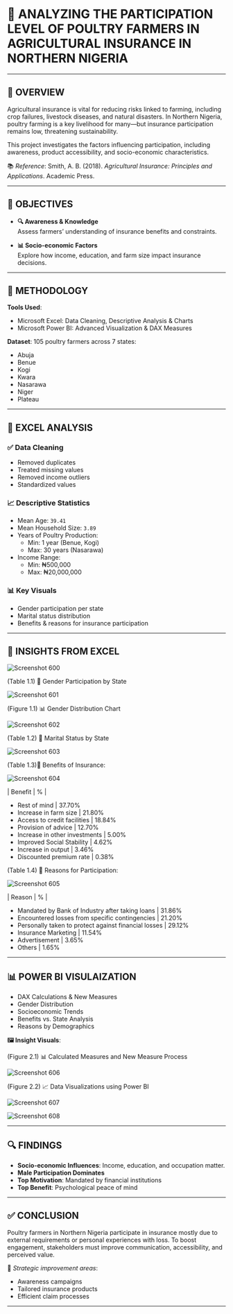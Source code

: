 # 🐔 ANALYZING THE PARTICIPATION LEVEL OF POULTRY FARMERS IN AGRICULTURAL INSURANCE IN NORTHERN NIGERIA 


---

## 📌 OVERVIEW

Agricultural insurance is vital for reducing risks linked to farming, including crop failures, livestock diseases, and natural disasters. In Northern Nigeria, poultry farming is a key livelihood for many—but insurance participation remains low, threatening sustainability.

This project investigates the factors influencing participation, including awareness, product accessibility, and socio-economic characteristics.

📚 *Reference*: Smith, A. B. (2018). *Agricultural Insurance: Principles and Applications*. Academic Press.

---

## 🎯 OBJECTIVES

- **🔍 Awareness & Knowledge**  
  Assess farmers’ understanding of insurance benefits and constraints.

- **📊 Socio-economic Factors**  
  Explore how income, education, and farm size impact insurance decisions.

---

## 🧪 METHODOLOGY

**Tools Used**:
- Microsoft Excel: Data Cleaning, Descriptive Analysis & Charts
- Microsoft Power BI: Advanced Visualization & DAX Measures

**Dataset**: 105 poultry farmers across 7 states:  
- Abuja
- Benue
- Kogi
- Kwara
- Nasarawa
- Niger
- Plateau

---

## 🧹 EXCEL ANALYSIS

### ✅ Data Cleaning
- Removed duplicates
- Treated missing values
- Removed income outliers
- Standardized values

### 📈 Descriptive Statistics
- Mean Age: `39.41`
- Mean Household Size: `3.89`
- Years of Poultry Production:
  - Min: 1 year (Benue, Kogi)
  - Max: 30 years (Nasarawa)
- Income Range:
  - Min: ₦500,000  
  - Max: ₦20,000,000

### 📊 Key Visuals
- Gender participation per state
- Marital status distribution
- Benefits & reasons for insurance participation

---

## 📌 INSIGHTS FROM EXCEL


![Screenshot 600](https://github.com/Lauren-Akhidenor/Agricultural-Insurance-Northern-State-Nigeria/blob/main/Screenshot%20(600).png)


(Table 1.1)  👥 Gender Participation by State


![Screenshot 601](https://github.com/Lauren-Akhidenor/Agricultural-Insurance-Northern-State-Nigeria/blob/main/Screenshot%20(601).png)


(Figure 1.1) 📊 Gender Distribution Chart


![Screenshot 602](https://github.com/Lauren-Akhidenor/Agricultural-Insurance-Northern-State-Nigeria/blob/main/Screenshot%20(602).png)


(Table 1.2) 💍 Marital Status by State


![Screenshot 603](https://github.com/Lauren-Akhidenor/Agricultural-Insurance-Northern-State-Nigeria/blob/main/Screenshot%20(603).png)


(Table 1.3)🎁 Benefits of Insurance:


![Screenshot 604](https://github.com/Lauren-Akhidenor/Agricultural-Insurance-Northern-State-Nigeria/blob/main/Screenshot%20(604).png)


| Benefit | % |

- Rest of mind | 37.70%
- Increase in farm size | 21.80%
- Access to credit facilities | 18.84%
- Provision of advice | 12.70%
- Increase in other investments | 5.00%
- Improved Social Stability | 4.62%
- Increase in output | 3.46%
- Discounted premium rate | 0.38%


(Table 1.4) 🧠 Reasons for Participation:


![Screenshot 605](https://github.com/Lauren-Akhidenor/Agricultural-Insurance-Northern-State-Nigeria/blob/main/Screenshot%20(605).png)


| Reason | % |
- Mandated by Bank of Industry after taking loans | 31.86%
- Encountered losses from specific contingencies | 21.20%
- Personally taken to protect against financial losses | 29.12%
- Insurance Marketing | 11.54%
- Advertisement | 3.65%
- Others | 1.65%


---

## 📊 POWER BI VISULAIZATION

- DAX Calculations & New Measures
- Gender Distribution
- Socioeconomic Trends
- Benefits vs. State Analysis
- Reasons by Demographics

**🖼️ Insight Visuals**:

(Figure 2.1) 📊 Calculated Measures and New Measure Process


![Screenshot 606](https://github.com/Lauren-Akhidenor/Agricultural-Insurance-Northern-State-Nigeria/blob/main/Screenshot%20(606).png)


(Figure 2.2) 📈 Data Visualizations using Power BI 


![Screenshot 607](https://github.com/Lauren-Akhidenor/Agricultural-Insurance-Northern-State-Nigeria/blob/main/Screenshot%20(607).png)


![Screenshot 608](https://github.com/Lauren-Akhidenor/Agricultural-Insurance-Northern-State-Nigeria/blob/main/Screenshot%20(608).png)



---

## 🔍 FINDINGS

- **Socio-economic Influences**: Income, education, and occupation matter.
- **Male Participation Dominates**
- **Top Motivation**: Mandated by financial institutions
- **Top Benefit**: Psychological peace of mind

---

## ✅ CONCLUSION

Poultry farmers in Northern Nigeria participate in insurance mostly due to external requirements or personal experiences with loss. To boost engagement, stakeholders must improve communication, accessibility, and perceived value.

📌 *Strategic improvement areas*:  
- Awareness campaigns  
- Tailored insurance products  
- Efficient claim processes

---
